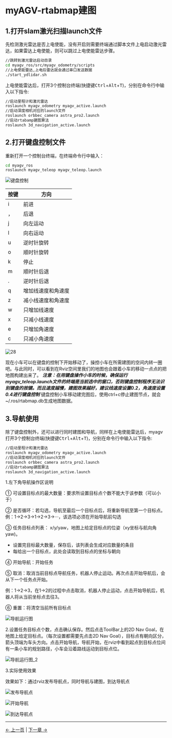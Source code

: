 # myAGV-rtabmap建图

## 1.打开slam激光扫描launch文件

先检测激光雷达是否上电使能，没有开启则需要终端通过脚本文件上电启动激光雷达，如果雷达上电使能，则可以跳过上电使能雷达步骤。

```bash
//跳转到激光雷达启动目录
cd myagv_ros/src/myagv_odometry/scripts
//上电使能雷达,上电后雷达就会通过串口发送数据
./start_ydlidar.sh
```

上电使能雷达后，打开3个控制台终端(快捷键<kbd>Ctrl</kbd>+<kbd>Alt</kbd>+<kbd>T</kbd>)，分别在命令行中输入以下指令:

```bash
//启动里程计和激光雷达
roslaunch myagv_odometry myagv_active.launch
//启动深度相机对应的launch文件
roslaunch orbbec_camera astra_pro2.launch
//启动rtabamp建图算法
roslaunch 3d_navigation_active.launch
```

## 2.打开键盘控制文件

重新打开一个控制台终端，在终端命令行中输入：

```bash
cd myagv_ros
roslaunch myagv_teleop myagv_teleop.launch
```

![键盘控制](../../resources/6-SDKDevelopment/6-ROS/6.2/6.2.8/tele_control.png)

| 按键 | 方向               |
| ---- | ------------------ |
| i    | 前进               |
| ，   | 后退               |
| j    | 向左运动           |
| l    | 向右运动           |
| u    | 逆时针旋转         |
| o    | 顺时针旋转         |
| k    | 停止               |
| m    | 顺时针后退         |
| .    | 逆时针后退         |
| q    | 增加线速度和角速度 |
| z    | 减小线速度和角速度 |
| w    | 只增加线速度       |
| x    | 只减小线速度       |
| e    | 只增加角速度       |
| c    | 只减小角速度       |

![28](../../resources/6-SDKDevelopment/6-ROS/6.2/6.2.8/Rtabmap.png)

现在小车可以在键盘的控制下开始移动了，操控小车在所需建图的空间内转一圈吧。与此同时，可以看到在Rviz空间里我们的地图也会跟着小车的移动一点点的把地图构建出来了。
***注意：在用键盘操作小车的时候，确保运行myagv_teleop.launch文件的终端是当前选中的窗口，否则键盘控制程序无法识别键盘的按键。而且速度越慢，建图效果越好，建议线速度设置0.2，角速度设置0.4进行键盘控制***
键盘控制小车移动建完图后，使用ctrl+c停止建图节点，就会~/.ros/rtabmap.db生成地图数据。

## 3.导航使用

除了键盘控制外，还可以进行同时建图和导航，同样在上电使能雷达后，myagv打开3个控制台终端(快捷键<kbd>Ctrl</kbd>+<kbd>Alt</kbd>+<kbd>T</kbd>)，分别在命令行中输入以下指令:

```bash
//启动里程计和激光雷达
roslaunch myagv_odometry myagv_active.launch
//启动深度相机对应的launch文件
roslaunch orbbec_camera astra_pro2.launch
//启动rtabamp建图算法
roslaunch 3d_navigation_active.launch
```

1.左下角导航操作区说明

① 可设置目标点的最大数量：要求所设置目标点个数不能大于该参数（可以小于）

② 是否循环：若勾选，导航至最后一个目标点后，将重新导航至第一个目标点。例：1->2->3->1->2->3->···，该选项必须在开始导航前勾选

③ 任务目标点列表： x/y/yaw，地图上给定目标点的位姿（xy坐标与航向角yaw)。

* 设置完目标最大数量，保存后，该列表会生成对应数量的条目
* 每给出一个目标点，此处会读取到目标点的坐标与朝向

④ 开始导航：开始任务

⑤ 取消：取消当前目标点导航任务，机器人停止运动。再次点击开始导航后，会从下一个任务点开始。

例：1->2->3，在1->2的过程中点击取消，机器人停止运动，点击开始导航后，机器人将从当前坐标点去往3。

⑥ 重置：将清空当前所有目标点

![导航运行图](../../resources/6-SDKDevelopment/6-ROS/6.2/6.2.8/navigation.png)

2.设置任务目标点个数，点击确认保存。然后点击ToolBar上的2D Nav Goal，在地图上给定目标点。（每次设置都需要先点击2D Nav Goal），目标点有朝向区分，箭头顶端为车头方向。点击开始导航，导航开始，在rviz中看到起点到目标点位间有一条小车的规划路径，小车会沿着路线运动到目标点位。

![导航运行图_2](../../resources/6-SDKDevelopment/6-ROS/6.2/6.2.8/navigation_2.png)

3.实际使用效果

效果如下：通过rviz发布导航点，同时导航与建图，到达导航点

![发布导航点](../../resources/6-SDKDevelopment/6-ROS/6.2/6.2.8/navigation_rtabmap1.png)

![开始导航](../../resources/6-SDKDevelopment/6-ROS/6.2/6.2.8/navigation_rtabmap2.png)

![到达导航点](../../resources/6-SDKDevelopment/6-ROS/6.2/6.2.8/navigation_rtabmap3.png)

---

[← 上一页](6.2.7-Navigation-Map_Navigation.md) | [下一章 →](../../7-ExamplesRobotsUsing/280pi.md)

